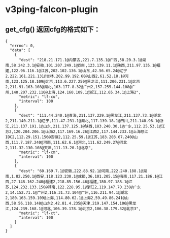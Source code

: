 # v3ping-falcon-plugin  
## get_cfg() 返回cfg的格式如下：

    {
      "errno": 0,
      "data": [
        {
          "dest": "218.21.171.1@内蒙古,221.7.135.1@广西,58.20.3.1@湖南,58.242.3.1@安徽,101.207.249.1@四川,123.139.11.1@陕西,211.97.135.1@福建,122.96.116.1@江苏,202.102.136.1@山东,42.56.65.24@辽宁2,222.161.221.131@吉林,202.99.192.68@山西2,61.52.18.1@河南,123.125.18.109@北京,113.6.227.250@黑龙江,111.206.231.1@北京2,211.91.163.108@湖北,163.177.8.32@广州2,157.255.144.108@广州,140.207.232.110@上海,124.160.109.1@浙江,112.65.34.1@上海2",
          "metric": "lf-cu",
          "interval": 100
        },
        {
          "dest": "111.44.240.1@青海,211.137.229.1@黑龙江,211.137.73.1@湖北2,211.140.211.1@辽宁,111.47.231.1@湖北,117.139.18.1@四川,211.140.96.1@浙江,211.137.191.1@山东,211.137.125.1@陕西,183.240.30.1@广东,112.25.53.1@江苏2,120.204.206.1@上海2,117.169.16.26@江西2,117.144.233.1@上海怒江IDC2,112.29.151.156@安徽2,112.25.59.1@江苏,183.203.67.240@山西,111.7.187.240@河南,111.62.6.1@河北,111.62.249.27@河北2,111.32.130.108@天津,111.13.20.1@北京",
          "metric": "lf-cm",
          "interval": 100
        },
        {
          "dest": "60.169.7.1@安徽,222.88.92.1@河南,222.240.188.1@湖南,1.82.250.1@西安,118.123.230.1@成都,36.101.205.15@海南,117.21.186.1@江西,27.148.162.240@福建2,218.85.156.46@福建,180.97.188.1@江苏,124.232.133.150@湖南,122.228.95.1@浙江2,119.147.70.238@广东2,14.152.71.1@广州2,116.31.73.104@广州,116.211.94.1@湖北2,180.163.159.109@上海,114.80.62.1@上海2,59.49.86.241@山西,58.56.110.148@山东2,42.81.4.235@天津,219.147.154.106@黑龙江,124.239.168.1@河北,106.39.178.1@北京2,106.38.179.32@北京3",
          "metric": "lf-ct",
          "interval": 100
        }
      ]
    }